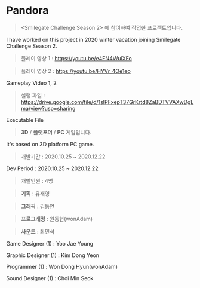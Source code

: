 # Pandora

> <Smilegate Challenge Season 2> 에 참여하여 작업한 프로젝트입니다.

I have worked on this project in 2020 winter vacation joining Smilegate Challenge Season 2.


> 플레이 영상 1 : https://youtu.be/e4FN4WuiXFo

> 플레이 영상 2 : https://youtu.be/HYVr_4Oe1eo

Gameplay Video 1, 2

> 실행 파일 : https://drive.google.com/file/d/1sIPFxepT37GrKrtd8ZaBDTVVAXwDgLma/view?usp=sharing

Executable File


> **3D** / **플랫포머** / **PC** 게임입니다.

It's based on 3D platform PC game. 



> 개발기간 : 2020.10.25 ~ 2020.12.22

Dev Period : 2020.10.25 ~ 2020.12.22




> 개발인원 : 4명

> **기획** : 유재영

> **그래픽** : 김동연

> **프로그래밍** : 원동현(wonAdam)

> **사운드** : 최민석




Game Designer (1) : Yoo Jae Young

Graphic Designer (1) : Kim Dong Yeon

Programmer (1) : Won Dong Hyun(wonAdam)

Sound Designer (1) : Choi Min Seok
